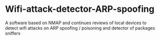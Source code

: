 # Wifi-attack-detector-ARP-spoofing
A software based on NMAP and continues reviews of local devices to detect wifi attacks on ARP spoofing / poisoning and detector of packages sniffers
